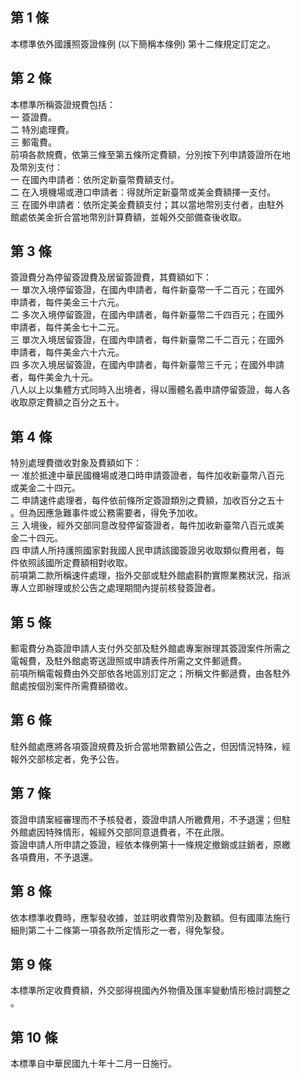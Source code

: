 第 1 條
-------
本標準依外國護照簽證條例 (以下簡稱本條例) 第十二條規定訂定之。

第 2 條
-------
本標準所稱簽證規費包括：  
一  簽證費。  
二  特別處理費。  
三  郵電費。  
前項各款規費，依第三條至第五條所定費額，分別按下列申請簽證所在地  
及幣別支付：  
一  在國內申請者：依所定新臺幣費額支付。  
二  在入境機場或港口申請者：得就所定新臺幣或美金費額擇一支付。  
三  在國外申請者：依所定美金費額支付；其以當地幣別支付者，由駐外  
    館處依美金折合當地幣別計算費額，並報外交部備查後收取。

第 3 條
-------
簽證費分為停留簽證費及居留簽證費，其費額如下：  
一  單次入境停留簽證，在國內申請者，每件新臺幣一千二百元；在國外  
    申請者，每件美金三十六元。  
二  多次入境停留簽證，在國內申請者，每件新臺幣二千四百元；在國外  
    申請者，每件美金七十二元。  
三  單次入境居留簽證，在國內申請者，每件新臺幣二千二百元；在國外  
    申請者，每件美金六十六元。  
四  多次入境居留簽證，在國內申請者，每件新臺幣三千元；在國外申請  
    者，每件美金九十元。  
八人以上以集體方式同時入出境者，得以團體名義申請停留簽證，每人各  
收取原定費額之百分之五十。

第 4 條
-------
特別處理費徵收對象及費額如下：  
一  准於抵達中華民國機場或港口時申請簽證者，每件加收新臺幣八百元  
    或美金二十四元。  
二  申請速件處理者，每件依前條所定簽證類別之費額，加收百分之五十  
    。但為因應急難事件或公務需要者，得免予加收。  
三  入境後，經外交部同意改發停留簽證者，每件加收新臺幣八百元或美  
    金二十四元。  
四  申請人所持護照國家對我國人民申請該國簽證另收取類似費用者，每  
    件依照該國所定費額相對收取。  
前項第二款所稱速件處理，指外交部或駐外館處斟酌實際業務狀況，指派  
專人立即辦理或於公告之處理期間內提前核發簽證者。

第 5 條
-------
郵電費分為簽證申請人支付外交部及駐外館處專案辦理其簽證案件所需之  
電報費，及駐外館處寄送證照或申請表件所需之文件郵遞費。  
前項所稱電報費由外交部依各地區別訂定之；所稱文件郵遞費，由各駐外  
館處按個別案件所需費額徵收。

第 6 條
-------
駐外館處應將各項簽證規費及折合當地幣數額公告之，但因情況特殊，經  
報外交部核定者，免予公告。

第 7 條
-------
簽證申請案經審理而不予核發者，簽證申請人所繳費用，不予退還；但駐  
外館處因特殊情形，報經外交部同意退費者，不在此限。  
簽證申請人所申請之簽證，經依本條例第十一條規定撤銷或註銷者，原繳  
各項費用，不予退還。

第 8 條
-------
依本標準收費時，應掣發收據，並註明收費幣別及數額。但有國庫法施行  
細則第二十二條第一項各款所定情形之一者，得免掣發。

第 9 條
-------
本標準所定收費費額，外交部得視國內外物價及匯率變動情形檢討調整之  
。

第 10 條
--------
本標準自中華民國九十年十二月一日施行。


